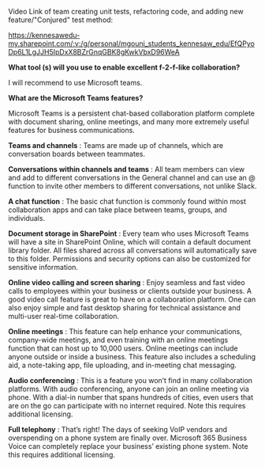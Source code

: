 Video Link of team creating unit tests, refactoring code, and adding new feature/"Conjured" test method:

https://kennesawedu-my.sharepoint.com/:v:/g/personal/mgouni_students_kennesaw_edu/EfQPyoDp6L1LgJJH5IpDxX8BZrGnqGBK8gKwkVbxD96WeA

**What tool (s) will you use to enable excellent f-2-f-like collaboration?**

I will recommend to use Microsoft teams.

**What are the Microsoft Teams features?**

Microsoft Teams is a persistent chat-based collaboration platform complete with document sharing, online meetings, and many more extremely useful features for business communications.

**Teams and channels** : Teams are made up of channels, which are conversation boards between teammates.

**Conversations within channels and teams** : All team members can view and add to different conversations in the General channel and can use an @ function to invite other members to different conversations, not unlike Slack.

**A chat function** : The basic chat function is commonly found within most collaboration apps and can take place between teams, groups, and individuals.

 **Document storage in SharePoint** : Every team who uses Microsoft Teams will have a site in SharePoint Online, which will contain a default document library folder. All files shared across all conversations will automatically save to this folder. Permissions and security options can also be customized for sensitive information.
 
**Online video calling and screen sharing** : Enjoy seamless and fast video calls to employees within your business or clients outside your business. A good video call feature is great to have on a collaboration platform. One can also enjoy simple and fast desktop sharing for technical assistance and multi-user real-time collaboration.

**Online meetings** : This feature can help enhance your communications, company-wide meetings, and even training with an online meetings function that can host up to 10,000 users. Online meetings can include anyone outside or inside a business. This feature also includes a scheduling aid, a note-taking app, file uploading, and in-meeting chat messaging.

**Audio conferencing** : This is a feature you won’t find in many collaboration platforms. With audio conferencing, anyone can join an online meeting via phone. With a dial-in number that spans hundreds of cities, even users that are on the go can participate with no internet required. Note this requires additional licensing.

**Full telephony** : That’s right! The days of seeking VoIP vendors and overspending on a phone system are finally over. Microsoft  365 Business Voice can completely replace your business’ existing phone system. Note this requires additional licensing. 


